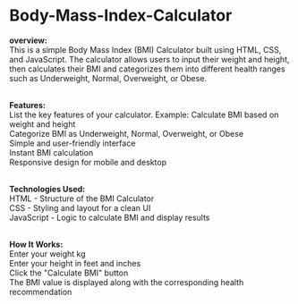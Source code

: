 # Body-Mass-Index-Calculator
<b>overview:</b><br>
This is a simple Body Mass Index (BMI) Calculator built using HTML, CSS, and JavaScript. The calculator allows users to input their weight and height, then calculates their BMI and categorizes them into different health ranges such as Underweight, Normal, Overweight, or Obese.<br><br>

<b>Features:</b><br>
List the key features of your calculator. Example:
Calculate BMI based on weight and height<br>
Categorize BMI as Underweight, Normal, Overweight, or Obese<br>
Simple and user-friendly interface<br>
Instant BMI calculation<br>
Responsive design for mobile and desktop<br><br>

<b>Technologies Used:</b><br>
HTML - Structure of the BMI Calculator<br>
CSS - Styling and layout for a clean UI<br>
JavaScript - Logic to calculate BMI and display results<br><br>

<b>How It Works:</b><br>
Enter your weight kg<br>
Enter your height in feet and inches<br>
Click the "Calculate BMI" button<br>
The BMI value is displayed along with the corresponding health recommendation<br>
 
